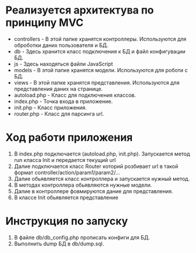 # Реализуется архитектува по принципу MVC
- controllers - В этой папке хранятся контроллеры. Используются для оброботки даних пользователя и БД.
- db - Здесь хранится класс подключения к БД и файл конфигувации БД. 
- js - Здесь находяться файли JavaScript
- models - В этой папке хранятся модели. Используются для роботи с БД. 
- views - В этой папке хранятся представления. Используются для представления даних на странице.
- autoload.php - Класс для подключения классов.
- index.php - Точка входа в приложение.
- init.php - Класс приложения.
- router.php - Класс для парсинга url.
# Ход работи приложения
1. В index.php подключается (autoload.php, init.php). Запускается метод run класса Init и передается текущий url
2. Далие подключается класс Router которий розбивает url в такой формат controller/action/param1/param2/...
3. Далие обьявляется класс контроллера и запускается нужный метод.
4. В методах контроллера обьявляются нужные модели.
5. Далие в контроллере фовмируются дание для представления.
6. В классе Init обьявляется представление  
# Инструкция по запуску
1. В файле db/db_config.php прописать конфиги для БД.
2. Выполнить dump БД в db/dump.sql. 
